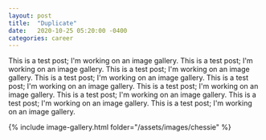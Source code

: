 ```yaml
---
layout: post
title:  "Duplicate"
date:   2020-10-25 05:20:00 -0400
categories: career
---
```


This is a test post; I'm working on an image gallery. This is a test post; I'm working on an image gallery. This is a test post; I'm working on an image gallery. This is a test post; I'm working on an image gallery. This is a test post; I'm working on an image gallery. This is a test post; I'm working on an image gallery. This is a test post; I'm working on an image gallery. This is a test post; I'm working on an image gallery. This is a test post; I'm working on an image gallery.

<!--more-->

{% include image-gallery.html folder="/assets/images/chessie" %}
